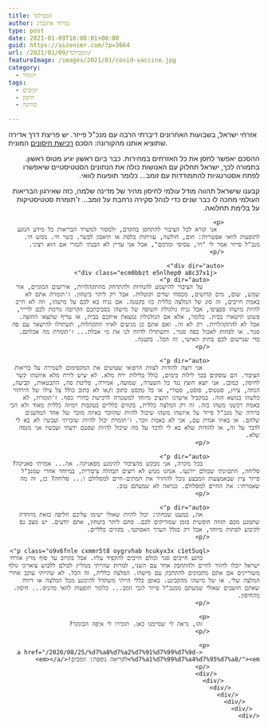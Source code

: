 ```yaml
---
title: זומבילנד
author: נמרוד איזנברג
type: post
date: 2021-01-09T16:00:01+00:00
guid: https://aizenimr.com/?p=3664
url: /2021/01/09/זומבילנד/
featureImage: /images/2021/01/covid-vaccine.jpg
category:
  - הומור
tags:
  - זומבים
  - חיסון
  - קורונה

---
```

<div class="ecm0bbzt e5nlhep0 a8c37x1j">
  <p class="kvgmc6g5 cxmmr5t8 oygrvhab hcukyx3x c1et5uql">
    אזרחי ישראל, בשבועות האחרונים דיברתי הרבה עם מנכ"ל פייזר. יש פריצת דרך אדירה שתוציא אותנו מהקורונה: הסכם <a href="/2020/11/16/%d7%97%d7%99%d7%a1%d7%95%d7%9f-22/">רכישת חיסונים</a> המונית.
  </p>
  
  <p dir="auto">
    ההסכם יאפשר לחסן את כל האזרחים במהירות. כבר ביום ראשון יגיע מטוס ראשון. בתמורה לכך, ישראל תחלוק עם האנושות כולה את הנתונים הסטטיסטיים שיאפשרו לפתח אסטרטגיות להתמודדות עם זומב... כלומר תופעות לוואי.
  </p>
  
  <div dir="auto">
    <div class="ecm0bbzt e5nlhep0 a8c37x1j">
      <div class="o9v6fnle cxmmr5t8 oygrvhab hcukyx3x c1et5uql">
        <div dir="auto">
          <div class="ecm0bbzt e5nlhep0 a8c37x1j">
            <div class="kvgmc6g5 cxmmr5t8 oygrvhab hcukyx3x c1et5uql">
              <p>
                קבענו שישראל תהווה מודל עולמי לחיסון מהיר של מדינה שלמה, כזה שאירגון הבריאות העולמי מחכה לו כבר שנים כדי לנהל סקירה נרחבת על זומב... ז'תומרת סטטיסטיקות על בלימת תחלואה.
              </p>
              
              <p>
                אני קורא לכל הציבור להתחסן בהקדם, ולמסור למשרד הבריאות כל מידע הנוגע לתופעות לוואי אפשריות: חום, חולשה, עוויתות בלסת או תיאבון לבשר. בשר חי. ממש חי. מנכ"ל פייזר אמר לי "חי, עסיסי ומדמם", אבל אני עדיין לא הבנתי לגמרי אם הוא רציני.
              </p>
              
              <div dir="auto">
                <div class="ecm0bbzt e5nlhep0 a8c37x1j">
                  <p dir="auto">
                    על הציבור להישמע להנחיות ולהתרחק מהתקהלויות, אירועים המוניים, אור שמש, שום, מים קדושים, מכסחי שדים וקוטלות. אבל רק ליתר ביטחון. ז'תומרת אתם לא באמת חייבים, זה סוג של המלצה כללית כזו בקטנה. אם נניח בא לכם על מישהו, וזה לא חייב להיות מישהו ספציפי, אבל נניח גולגולת חשופה של מישהו בסביבתכם הקרובה גורמת לכם לרייר, פשוט תישארו בבית. כלומר, אלא אם הגולגולת נמצאת איתכם בבית, אז עדיף שתצאו החוצה. אבל לא להתקהלויות. רק לא זה. ואם אתם כן מגיעים לאיזו התקהלות, תשתדלו להישאר עם פה סגור. או לפחות לאכול בפה סגור. ותשתדלו לדווח לנו את מי אכלת... ז'תומרת מה אכלתם. כדי שנרשום לכם בתיק האישי, זה הכל. בקטנה.
                  </p>
                  
                  <p dir="auto">
                    אני רוצה להודות לצוות הרפואי שעושים את המקסימום לשמירה על בריאות הציבור. הם עוסקים בכך לילות כימים, כולל בלילות ירח מלא. לא שיש לירח מלא איזשהו קשר לחיסון, כמובן. אני יוצא חוצץ נגד כל השערה, שמועה, אמירה, פליטת פה, התבטאות, קביעה, הנחה, ציוץ, סטטוס, פוסט, סטורי, או כל טקסט כתוב ו/או לא כתוב כולל צל צילו של הירהור כלשהו בנושא הזה. במקביל אישרנו תקציב מיוחד למשטרה לרכישת כדורי כסף. ז'תומרת, לא באמת רכשנו משהו כזה. זה רק המלצה כללית, בקווים כלליים בעקבות רמיזה כללית מאוד ולא הכי ברורה של מנכ"ל פייזר על איזשהו משהו שיכול להיות שהוזכר באיזה מזכר של אחד המדענים שלהם. או באיזו אגדת עם, אני לא באמת זוכר. ז'תומרת יכול להיות שזכרתי ועכשיו לא בא לי לדבר על זה, או להודות שלא בא לי לדבר על מה שיכול להיות שפעם ידעתי ועכשיו אני מנסה שלא.
                  </p>
                  
                  <p dir="auto">
                    בכל מקרה, אני מבקש מהציבור להימנע מפאניקה. אה... אמרתי פאניקה? סליחה, התכוונתי שכולם יירגעו. אנחנו ממש לא רוצים תבהלה ציבורית, במיוחד אחרי שמנכ"ל פייזר ציין שבאמצעות המבצע נוכל להחזיר את המתים-חיים למסלולם ו... סליחה? כן, זה מה שאמרתי: את החיים למסלולם. כנראה לא שמעתם טוב.
                  </p>
                  
                  <p dir="auto">
                    אה, כמעט שכחתי: יכול להיות שאולי ישימו עליכם חליפה כזאת מיוחדת שתמנע מכם תזוזה חופשית בזמן שמזריקים לכם. סתם ליתר ביטחון, אתם יודעים. יש מצב גם לקיבוע לסתות מיוחד, אבל רק בגלל הערך האסתטי. בקווים כלליים.
                  </p>
                  
                  <p class="o9v6fnle cxmmr5t8 oygrvhab hcukyx3x c1et5uql">
                    כרגע חייבים סגר וכולם חייבים להקפיד עליו. אבל בקרוב עד סוף מרץ אזרחי ישראל יוכלו לחזור לחיים ולהתחבק אחד עם השני, למרות שהייתי ממליץ לכולם ללבוש צוארוני גולף משוריינים אם אתם מתכוונים להתחבק עם מישהו. המלצה כללית, זה הכל. לא שהייתי עוקב אחרי המלצה שלי. או של מישהו מהקבינט. באופן כללי הייתי משתדל להימנע מכל המלצה או דיווח שאתם חושבים שאולי שמעתם ממנכ"ל פייזר לגבי זומב... כלומר תופעות לוואי מהניס... חיסון. מהחיסון.
                  </p>
                  
                  <p>
                    זהו, נראה לי שסיימנו כאן. תזכירו לי איפה הבונקר?
                  </p>
                  
                  <p>
                    <a href="/2020/08/25/%d7%a8%d7%a2%d7%91%d7%99%d7%9d-%d7%a1%d7%99%d7%a4%d7%95%d7%a8/"><em>לקריאה נוספת: זומבים!</em></a>
                  </p>
                </div>
              </div>
            </div>
          </div>
        </div>
      </div>
    </div>
  </div>
</div>